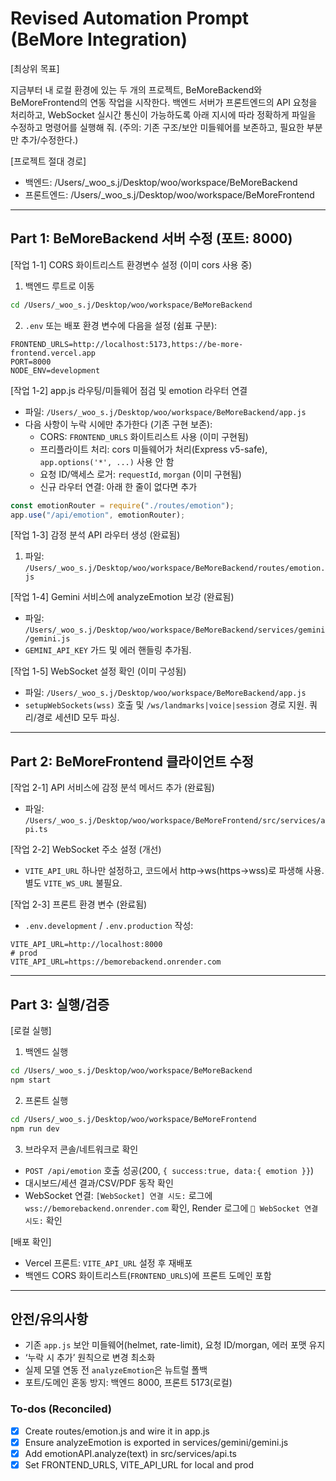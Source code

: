 <!-- 563b22eb-3864-4267-a4f7-9fbf86c3f2fb e75552c5-082a-48a2-9d1c-a33bc6cc2158 -->
# Revised Automation Prompt (BeMore Integration)

[최상위 목표]

지금부터 내 로컬 환경에 있는 두 개의 프로젝트, BeMoreBackend와 BeMoreFrontend의 연동 작업을 시작한다. 백엔드 서버가 프론트엔드의 API 요청을 처리하고, WebSocket 실시간 통신이 가능하도록 아래 지시에 따라 정확하게 파일을 수정하고 명령어를 실행해 줘. (주의: 기존 구조/보안 미들웨어를 보존하고, 필요한 부분만 추가/수정한다.)

[프로젝트 절대 경로]

- 백엔드: /Users/_woo_s.j/Desktop/woo/workspace/BeMoreBackend
- 프론트엔드: /Users/_woo_s.j/Desktop/woo/workspace/BeMoreFrontend

---

## Part 1: BeMoreBackend 서버 수정 (포트: 8000)

[작업 1-1] CORS 화이트리스트 환경변수 설정 (이미 cors 사용 중)

1) 백엔드 루트로 이동

```bash
cd /Users/_woo_s.j/Desktop/woo/workspace/BeMoreBackend
```

2) `.env` 또는 배포 환경 변수에 다음을 설정 (쉼표 구분):

```
FRONTEND_URLS=http://localhost:5173,https://be-more-frontend.vercel.app
PORT=8000
NODE_ENV=development
```

[작업 1-2] app.js 라우팅/미들웨어 점검 및 emotion 라우터 연결

- 파일: `/Users/_woo_s.j/Desktop/woo/workspace/BeMoreBackend/app.js`
- 다음 사항이 누락 시에만 추가한다 (기존 구현 보존):
  - CORS: `FRONTEND_URLS` 화이트리스트 사용 (이미 구현됨)
  - 프리플라이트 처리: cors 미들웨어가 처리(Express v5-safe), `app.options('*', ...)` 사용 안 함
  - 요청 ID/액세스 로거: `requestId`, `morgan` (이미 구현됨)
  - 신규 라우터 연결: 아래 한 줄이 없다면 추가
```js
const emotionRouter = require("./routes/emotion");
app.use("/api/emotion", emotionRouter);
```

[작업 1-3] 감정 분석 API 라우터 생성 (완료됨)

1) 파일: `/Users/_woo_s.j/Desktop/woo/workspace/BeMoreBackend/routes/emotion.js`

[작업 1-4] Gemini 서비스에 analyzeEmotion 보강 (완료됨)

- 파일: `/Users/_woo_s.j/Desktop/woo/workspace/BeMoreBackend/services/gemini/gemini.js`
- `GEMINI_API_KEY` 가드 및 에러 핸들링 추가됨.

[작업 1-5] WebSocket 설정 확인 (이미 구성됨)

- 파일: `/Users/_woo_s.j/Desktop/woo/workspace/BeMoreBackend/app.js`
- `setupWebSockets(wss)` 호출 및 `/ws/landmarks|voice|session` 경로 지원. 쿼리/경로 세션ID 모두 파싱.

---

## Part 2: BeMoreFrontend 클라이언트 수정

[작업 2-1] API 서비스에 감정 분석 메서드 추가 (완료됨)

- 파일: `/Users/_woo_s.j/Desktop/woo/workspace/BeMoreFrontend/src/services/api.ts`

[작업 2-2] WebSocket 주소 설정 (개선)

- `VITE_API_URL` 하나만 설정하고, 코드에서 http→ws(https→wss)로 파생해 사용. 별도 `VITE_WS_URL` 불필요.

[작업 2-3] 프론트 환경 변수 (완료됨)

- `.env.development` / `.env.production` 작성:
```
VITE_API_URL=http://localhost:8000
# prod
VITE_API_URL=https://bemorebackend.onrender.com
```

---

## Part 3: 실행/검증

[로컬 실행]

1) 백엔드 실행

```bash
cd /Users/_woo_s.j/Desktop/woo/workspace/BeMoreBackend
npm start
```

2) 프론트 실행

```bash
cd /Users/_woo_s.j/Desktop/woo/workspace/BeMoreFrontend
npm run dev
```

3) 브라우저 콘솔/네트워크로 확인

- `POST /api/emotion` 호출 성공(200, `{ success:true, data:{ emotion }}`)
- 대시보드/세션 결과/CSV/PDF 동작 확인
- WebSocket 연결: `[WebSocket] 연결 시도:` 로그에 `wss://bemorebackend.onrender.com` 확인, Render 로그에 `🔌 WebSocket 연결 시도:` 확인

[배포 확인]

- Vercel 프론트: `VITE_API_URL` 설정 후 재배포
- 백엔드 CORS 화이트리스트(`FRONTEND_URLS`)에 프론트 도메인 포함

---

## 안전/유의사항

- 기존 `app.js` 보안 미들웨어(helmet, rate-limit), 요청 ID/morgan, 에러 포맷 유지
- ‘누락 시 추가’ 원칙으로 변경 최소화
- 실제 모델 연동 전 `analyzeEmotion`은 뉴트럴 폴백
- 포트/도메인 혼동 방지: 백엔드 8000, 프론트 5173(로컬)

### To-dos (Reconciled)

- [x] Create routes/emotion.js and wire it in app.js
- [x] Ensure analyzeEmotion is exported in services/gemini/gemini.js
- [x] Add emotionAPI.analyze(text) in src/services/api.ts
- [x] Set FRONTEND_URLS, VITE_API_URL for local and prod
